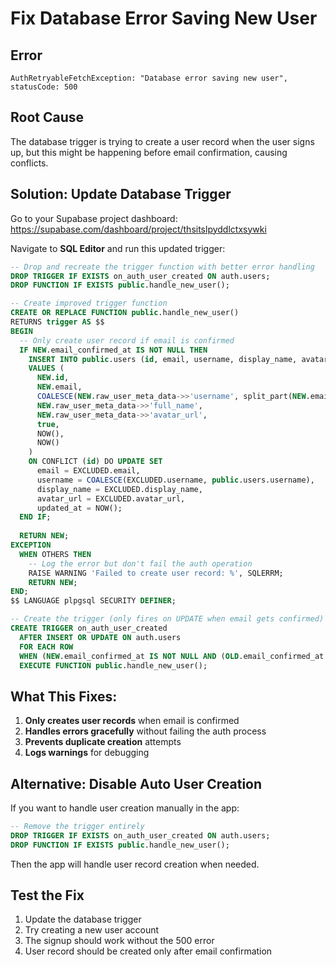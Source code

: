 # Fix Database Error Saving New User

## Error
`AuthRetryableFetchException: "Database error saving new user", statusCode: 500`

## Root Cause
The database trigger is trying to create a user record when the user signs up, but this might be happening before email confirmation, causing conflicts.

## Solution: Update Database Trigger

Go to your Supabase project dashboard:
https://supabase.com/dashboard/project/thsitslpyddlctxsywki

Navigate to **SQL Editor** and run this updated trigger:

```sql
-- Drop and recreate the trigger function with better error handling
DROP TRIGGER IF EXISTS on_auth_user_created ON auth.users;
DROP FUNCTION IF EXISTS public.handle_new_user();

-- Create improved trigger function
CREATE OR REPLACE FUNCTION public.handle_new_user()
RETURNS trigger AS $$
BEGIN
  -- Only create user record if email is confirmed
  IF NEW.email_confirmed_at IS NOT NULL THEN
    INSERT INTO public.users (id, email, username, display_name, avatar_url, is_active, created_at, updated_at)
    VALUES (
      NEW.id,
      NEW.email,
      COALESCE(NEW.raw_user_meta_data->>'username', split_part(NEW.email, '@', 1)),
      NEW.raw_user_meta_data->>'full_name',
      NEW.raw_user_meta_data->>'avatar_url',
      true,
      NOW(),
      NOW()
    )
    ON CONFLICT (id) DO UPDATE SET
      email = EXCLUDED.email,
      username = COALESCE(EXCLUDED.username, public.users.username),
      display_name = EXCLUDED.display_name,
      avatar_url = EXCLUDED.avatar_url,
      updated_at = NOW();
  END IF;
  
  RETURN NEW;
EXCEPTION
  WHEN OTHERS THEN
    -- Log the error but don't fail the auth operation
    RAISE WARNING 'Failed to create user record: %', SQLERRM;
    RETURN NEW;
END;
$$ LANGUAGE plpgsql SECURITY DEFINER;

-- Create the trigger (only fires on UPDATE when email gets confirmed)
CREATE TRIGGER on_auth_user_created
  AFTER INSERT OR UPDATE ON auth.users
  FOR EACH ROW 
  WHEN (NEW.email_confirmed_at IS NOT NULL AND (OLD.email_confirmed_at IS NULL OR OLD IS NULL))
  EXECUTE FUNCTION public.handle_new_user();
```

## What This Fixes:

1. **Only creates user records** when email is confirmed
2. **Handles errors gracefully** without failing the auth process
3. **Prevents duplicate creation** attempts
4. **Logs warnings** for debugging

## Alternative: Disable Auto User Creation

If you want to handle user creation manually in the app:

```sql
-- Remove the trigger entirely
DROP TRIGGER IF EXISTS on_auth_user_created ON auth.users;
DROP FUNCTION IF EXISTS public.handle_new_user();
```

Then the app will handle user record creation when needed.

## Test the Fix

1. Update the database trigger
2. Try creating a new user account
3. The signup should work without the 500 error
4. User record should be created only after email confirmation